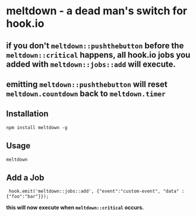 # meltdown - a dead man's switch for hook.io

##  if you don't `meltdown::pushthebutton` before the `meltdown::critical` happens, all hook.io jobs you added with `meltdown::jobs::add` will execute.

## emitting `meltdown::pushthebutton` will reset `meltdown.countdown` back to `meltdown.timer`


## Installation

    npm install meltdown -g


## Usage

    meltdown
    
    
## Add a Job

     hook.emit('meltdown::jobs::add', {"event":"custom-event", "data" : {"foo":"bar"}});
     
**this will now execute when `meltdown::critical` occurs.**
